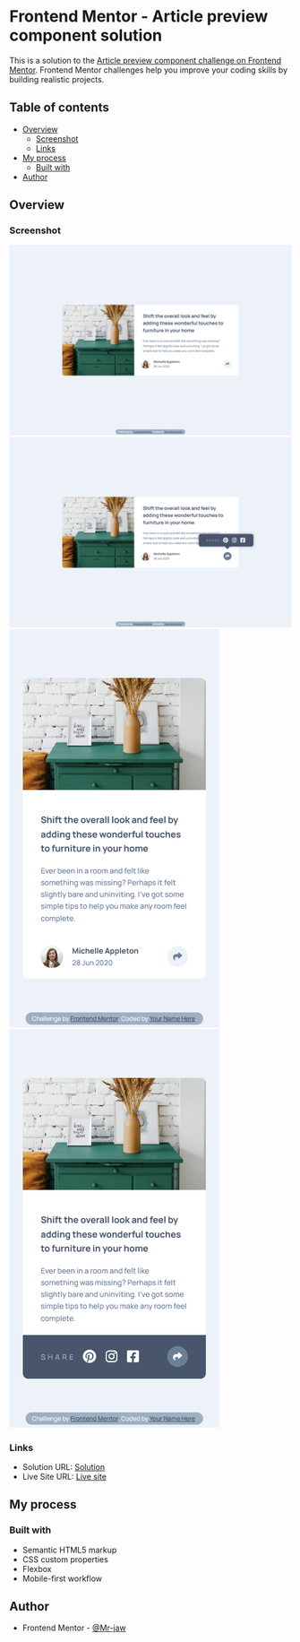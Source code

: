 # Frontend Mentor - Article preview component solution

This is a solution to the [Article preview component challenge on Frontend Mentor](https://www.frontendmentor.io/challenges/article-preview-component-dYBN_pYFT). Frontend Mentor challenges help you improve your coding skills by building realistic projects. 

## Table of contents

- [Overview](#overview)
  - [Screenshot](#screenshot)
  - [Links](#links)
- [My process](#my-process)
  - [Built with](#built-with)
- [Author](#author)


## Overview

### Screenshot

![](./screenshot/desktop.png)
![](./screenshot/desktopactive.png)
![](./screenshot/mobile.png)
![](./screenshot/mobileactive.png)



### Links

- Solution URL: [Solution](https://www.frontendmentor.io/solutions/responsive-article-preview-component-using-flex-obfrWU_sCQ)
- Live Site URL: [Live site](https://lovely-parfait-4ae9fc.netlify.app/)

## My process

### Built with

- Semantic HTML5 markup
- CSS custom properties
- Flexbox
- Mobile-first workflow

## Author

- Frontend Mentor - [@Mr-jaw](https://www.frontendmentor.io/profile/Mr-jaw)

